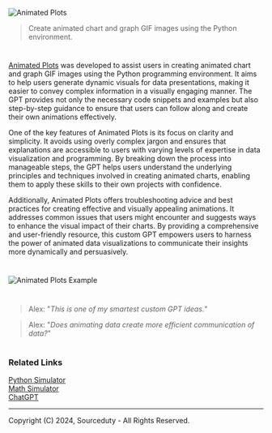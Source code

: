 ![Animated Plots](https://github.com/user-attachments/assets/062f42be-e0a8-4b6d-8855-9cc704daa576)

> Create animated chart and graph GIF images using the Python environment.

#

[Animated Plots](https://chatgpt.com/g/g-EHBg5kDkd-animated-plots) was developed to assist users in creating animated chart and graph GIF images using the Python programming environment. It aims to help users generate dynamic visuals for data presentations, making it easier to convey complex information in a visually engaging manner. The GPT provides not only the necessary code snippets and examples but also step-by-step guidance to ensure that users can follow along and create their own animations effectively.

One of the key features of Animated Plots is its focus on clarity and simplicity. It avoids using overly complex jargon and ensures that explanations are accessible to users with varying levels of expertise in data visualization and programming. By breaking down the process into manageable steps, the GPT helps users understand the underlying principles and techniques involved in creating animated charts, enabling them to apply these skills to their own projects with confidence.

Additionally, Animated Plots offers troubleshooting advice and best practices for creating effective and visually appealing animations. It addresses common issues that users might encounter and suggests ways to enhance the visual impact of their charts. By providing a comprehensive and user-friendly resource, this custom GPT empowers users to harness the power of animated data visualizations to communicate their insights more dynamically and persuasively.

#

![Animated Plots Example](https://github.com/user-attachments/assets/4703df81-ab11-4e87-85f2-3ea73ca0ff70)

#

> Alex: "*This is one of my smartest custom GPT ideas.*"

> Alex: "*Does animating data create more efficient communication of data?*"

#
### Related Links

[Python Simulator](https://chat.openai.com/g/g-NLUSBfccY-python-simulator)
<br>
[Math Simulator](https://chat.openai.com/g/g-zTaJwyddy-math-simulator)
<br>
[ChatGPT](https://github.com/sourceduty/ChatGPT)

***
Copyright (C) 2024, Sourceduty - All Rights Reserved.
